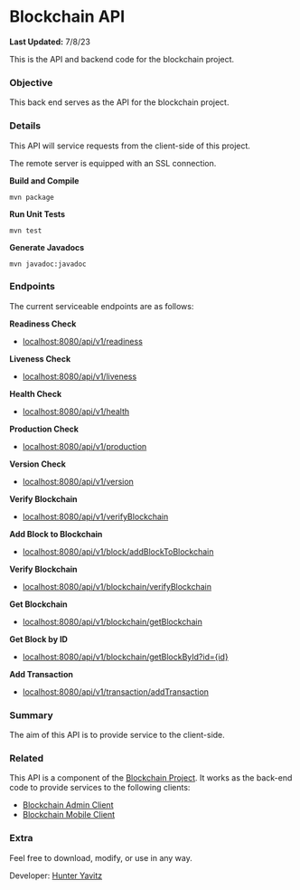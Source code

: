 # Blockchain API
**Last Updated:** 7/8/23

This is the API and backend code for the blockchain project.

### Objective
This back end serves as the API for the blockchain project.

### Details
This API will service requests from the client-side of this project.

The remote server is equipped with an SSL connection.

**Build and Compile**
```shell
mvn package
```

**Run Unit Tests**
```shell
mvn test
```

**Generate Javadocs**
```shell
mvn javadoc:javadoc
```

### Endpoints
The current serviceable endpoints are as follows:

**Readiness Check**
- [localhost:8080/api/v1/readiness](http://localhost:8080/api/v1/readiness)

**Liveness Check**
- [localhost:8080/api/v1/liveness](http://localhost:8080/api/v1/liveness)

**Health Check**
- [localhost:8080/api/v1/health](http://localhost:8080/api/v1/health)

**Production Check**
- [localhost:8080/api/v1/production](http://localhost:8080/api/v1/production)

**Version Check**
- [localhost:8080/api/v1/version](http://localhost:8080/api/v1/version)

**Verify Blockchain**
- [localhost:8080/api/v1/verifyBlockchain](http://localhost:8080/api/v1/verifyBlockchain)

**Add Block to Blockchain**
- [localhost:8080/api/v1/block/addBlockToBlockchain](http://localhost:8080/api/v1/block/addBlockToBlockchain)

**Verify Blockchain**
- [localhost:8080/api/v1/blockchain/verifyBlockchain](http://localhost:8080/api/v1/blockchain/verifyBlockchain)

**Get Blockchain**
- [localhost:8080/api/v1/blockchain/getBlockchain](http://localhost:8080/api/v1/blockchain/getBlockchain)

**Get Block by ID**
- [localhost:8080/api/v1/blockchain/getBlockById?id={id}](http://localhost:8080/api/v1/blockchain/getBlockById?id=0)

**Add Transaction**
- [localhost:8080/api/v1/transaction/addTransaction](http://localhost:8080/api/v1/transaction/addTransaction)

### Summary
The aim of this API is to provide service to the client-side.

### Related
This API is a component of the [Blockchain Project](https://github.com/hunteryavitz/blockchain-main).  It works as the back-end code to provide services to the following clients:

- [Blockchain Admin Client](https://github.com/hunteryavitz/blockchain-client-admin)
- [Blockchain Mobile Client](https://github.com/hunteryavitz/blockchain-client-mobile)

### Extra
Feel free to download, modify, or use in any way.

Developer: [Hunter Yavitz](mailto:h.yavitz@gmail.com)
